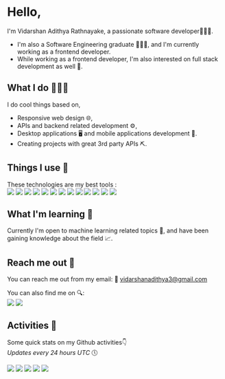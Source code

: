 # Hello,

I'm Vidarshan Adithya Rathnayake, a passionate software developer👨🏻‍💻️.
- I'm also a Software Engineering graduate 👨🏻‍🎓️, and I'm currently working as a frontend developer.
- While working as a frontend developer, I'm also interested on full stack development as well 💝.

## What I do 👨🏻‍💻️
I do cool things based on,
- Responsive web design 🌐,
- APIs and backend related development ⚙️,
- Desktop applications 🖥️  and mobile applications development 📱.
- Creating projects with great 3rd party APIs ⛏️.

## Things I use 🔧
These technologies are my best tools : <br>
<img src="https://img.icons8.com/color/30/000000/typescript.png"/>     <img src="https://img.icons8.com/color/30/000000/javascript--v1.png"/>    <img src="https://img.icons8.com/color/30/000000/react-native.png"/>     <img src="https://img.icons8.com/color/30/000000/nodejs.png"/>     <img src="https://img.icons8.com/color/30/000000/angularjs.png"/>     <img src="https://img.icons8.com/color/30/000000/sass.png"/>
<img src="https://img.icons8.com/color/30/000000/flutter.png"/>    <img src="https://img.icons8.com/color/30/000000/python--v1.png"/>    <img src="https://img.icons8.com/color/30/000000/mongodb.png"/>    <img src="https://img.icons8.com/color/30/000000/redis.png"/>    <img src="https://img.icons8.com/color/30/000000/java-coffee-cup-logo--v1.png"/>   <img src="https://img.icons8.com/color/30/000000/c-sharp-logo-2.png"/>   <img src="https://img.icons8.com/color/30/000000/css3.png"/>

## What I'm learning 📝
Currently I'm open to machine learning related topics 🤖, and have been gaining knowledge about the field 📈. 

## Reach me out 💌
You can reach me out from my email: 📧 vidarshanadithya3@gmail.com

You can also find me on 🔍:
<br>
 [<img src="https://img.icons8.com/color/30/000000/linkedin.png"/>](https://www.linkedin.com/in/vidarshan-rathnayake/)
 [<img src="https://img.icons8.com/color/30/000000/stackoverflow.png"/>](https://stackoverflow.com/users/15415996/vidarshan-adithya)

## Activities 🚀
Some quick stats on my Github activities:point_down:
<br>
*Updates every 24 hours UTC* 🕔


[![](https://raw.githubusercontent.com/vidarshanadithya/vidarshanadithya/main/profile-summary-card-output/github/0-profile-details.svg)](https://github.com/vn7n24fzkq/github-profile-summary-cards)
[![](https://raw.githubusercontent.com/vidarshanadithya/vidarshanadithya/main/profile-summary-card-output/github/1-repos-per-language.svg)](https://github.com/vn7n24fzkq/github-profile-summary-cards) [![](https://raw.githubusercontent.com/vidarshanadithya/vidarshanadithya/main/profile-summary-card-output/github/2-most-commit-language.svg)](https://github.com/vn7n24fzkq/github-profile-summary-cards)
[![](https://raw.githubusercontent.com/vidarshanadithya/vidarshanadithya/main/profile-summary-card-output/github/3-stats.svg)](https://github.com/vn7n24fzkq/github-profile-summary-cards) [![](https://raw.githubusercontent.com/vidarshanadithya/vidarshanadithya/main/profile-summary-card-output/github/4-productive-time.svg)](https://github.com/vn7n24fzkq/github-profile-summary-cards)





